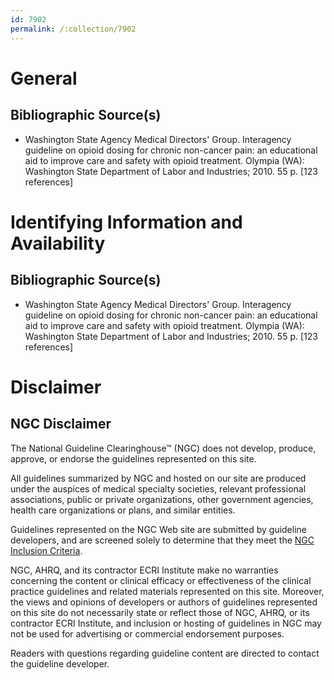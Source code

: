 ```yaml
---
id: 7902
permalink: /:collection/7902
---
```


# General

## Bibliographic Source(s)

- Washington State Agency Medical Directors' Group. Interagency guideline on opioid dosing for chronic non-cancer pain: an educational aid to improve care and safety with opioid treatment. Olympia (WA): Washington State Department of Labor and Industries; 2010. 55 p. [123 references]

# Identifying Information and Availability

## Bibliographic Source(s)

- Washington State Agency Medical Directors' Group. Interagency guideline on opioid dosing for chronic non-cancer pain: an educational aid to improve care and safety with opioid treatment. Olympia (WA): Washington State Department of Labor and Industries; 2010. 55 p. [123 references]

# Disclaimer

## NGC Disclaimer

The National Guideline Clearinghouse™ (NGC) does not develop, produce, approve, or endorse the guidelines represented on this site.

All guidelines summarized by NGC and hosted on our site are produced under the auspices of medical specialty societies, relevant professional associations, public or private organizations, other government agencies, health care organizations or plans, and similar entities.

Guidelines represented on the NGC Web site are submitted by guideline developers, and are screened solely to determine that they meet the [NGC Inclusion Criteria](/help-and-about/summaries/inclusion-criteria).

NGC, AHRQ, and its contractor ECRI Institute make no warranties concerning the content or clinical efficacy or effectiveness of the clinical practice guidelines and related materials represented on this site. Moreover, the views and opinions of developers or authors of guidelines represented on this site do not necessarily state or reflect those of NGC, AHRQ, or its contractor ECRI Institute, and inclusion or hosting of guidelines in NGC may not be used for advertising or commercial endorsement purposes.

Readers with questions regarding guideline content are directed to contact the guideline developer.


